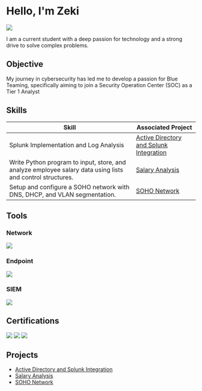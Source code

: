 # Hello, I'm Zeki
<a href="https://www.linkedin.com/in/zeki-arroyo"><img src="https://img.shields.io/badge/-LinkedIn-0072b1?&style=for-the-badge&logo=linkedin&logoColor=white" /></a>


I am a current student with a deep passion for technology and a strong drive to solve complex problems.

## Objective

My journey in cybersecurity has led me to develop a passion for Blue Teaming, specifically aiming to join a Security Operation Center (SOC) as a Tier 1 Analyst

## Skills


| Skill                                         | Associated Project         |
|-----------------------------------------------|----------------------------|
| Splunk Implementation and Log Analysis         | <a href="https://github.com/Zekee00a/Active-Directory-Configuration/tree/main">Active Directory and Splunk Integration</a>|
| Write Python program to input, store, and analyze employee salary data using lists and control structures. | <a href="https://github.com/Zekee00a/Salary-Analysis">Salary Analysis</a> | 
| Setup and configure a SOHO network with DNS, DHCP, and VLAN segmentation. | <a href="https://github.com/Zekee00a/SOHO-Project/blob/main/README.md">SOHO Network</a> | 

## Tools

### Network
<div>
    <img src="https://img.shields.io/badge/-Wireshark-1679A7?&style=for-the-badge&logo=Wireshark&logoColor=white" />
    
</div>

### Endpoint
<div>
    <img src="https://img.shields.io/badge/-Microsoft_Defender_for_Endpoint-00A4EF?&style=for-the-badge&logo=Microsoft&logoColor=white" />

</div>

### SIEM
<div>
    <img src="https://img.shields.io/badge/-Splunk-000000?&style=for-the-badge&logo=Splunk&logoColor=white" />

</div>

## Certifications
<div>
<img src="https://img.shields.io/badge/CompTIA%20A%2B-FF0000?&style=for-the-badge&logo=CompTIA&logoColor=white" />
<img src="https://img.shields.io/badge/CompTIA%20Network%2B-FF0000?&style=for-the-badge&logo=CompTIA&logoColor=white" />
<img src="https://img.shields.io/badge/CompTIA%20Security%2B-FF0000?&style=for-the-badge&logo=CompTIA&logoColor=white" />

</div>

## Projects
- <a href="https://github.com/Zekee00a/Active-Directory-Configuration/tree/main">Active Directory and Splunk Integration</a>
- <a href="https://github.com/Zekee00a/Salary-Analysis">Salary Analysis</a>
- <a href="https://github.com/Zekee00a/SOHO-Project">SOHO Network</a>
